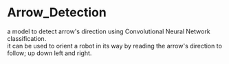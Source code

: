 # Arrow_Detection
a model to detect arrow's direction using Convolutional Neural Network classification.   
it can be used to orient a robot in its way by reading the arrow's direction to follow; up down left and right.

